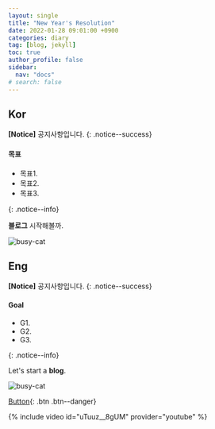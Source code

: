 ```yaml
---
layout: single
title: "New Year's Resolution"
date: 2022-01-28 09:01:00 +0900
categories: diary
tag: [blog, jekyll]
toc: true
author_profile: false
sidebar:
  nav: "docs"
# search: false
---
```


## Kor

**[Notice]** 공지사항입니다.
{: .notice--success}

<div class="notice">
<h4>목표</h4>
<ul>
    <li>목표1. </li>
    <li>목표2. </li>
    <li>목표3. </li>
</ul>
</div>
{: .notice--info}

**블로그** 시작해볼까.

![busy-cat](https://media.tenor.com/bxe8Qsx3UusAAAAM/cat.gif)

<!-- 영어 -->

## Eng

**[Notice]** 공지사항입니다.
{: .notice--success}

<div class="notice">
<h4>Goal</h4>
<ul>
    <li>G1. </li>
    <li>G2. </li>
    <li>G3. </li>
</ul>
</div>
{: .notice--info}

Let's start a **blog**.

![busy-cat](https://media.tenor.com/bxe8Qsx3UusAAAAM/cat.gif)

[Button](https://mmistakes.github.io/minimal-mistakes/docs/utility-classes){: .btn .btn--danger}

{% include video id="uTuuz__8gUM" provider="youtube" %}

<!-- ![busy-cat](../images/2024-01-17-starting-blog/busy-cat.gif) -->

<!-- ```python
print("Hello, world!")
``` -->
